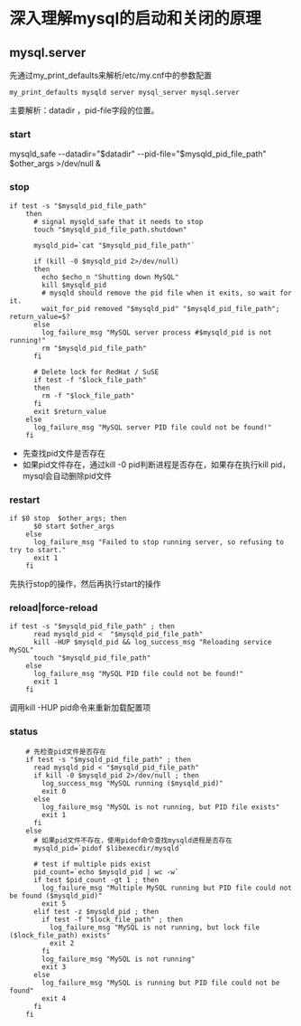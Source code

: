 # 深入理解mysql的启动和关闭的原理



## mysql.server



 先通过my_print_defaults来解析/etc/my.cnf中的参数配置

```
my_print_defaults mysqld server mysql_server mysql.server
```

主要解析：datadir ，pid-file字段的位置。



### start

mysqld_safe --datadir="$datadir" --pid-file="$mysqld_pid_file_path" $other_args >/dev/null &

### stop

```
if test -s "$mysqld_pid_file_path"
    then
      # signal mysqld_safe that it needs to stop
      touch "$mysqld_pid_file_path.shutdown"

      mysqld_pid=`cat "$mysqld_pid_file_path"`

      if (kill -0 $mysqld_pid 2>/dev/null)
      then
        echo $echo_n "Shutting down MySQL"
        kill $mysqld_pid
        # mysqld should remove the pid file when it exits, so wait for it.
        wait_for_pid removed "$mysqld_pid" "$mysqld_pid_file_path"; return_value=$?
      else
        log_failure_msg "MySQL server process #$mysqld_pid is not running!"
        rm "$mysqld_pid_file_path"
      fi

      # Delete lock for RedHat / SuSE
      if test -f "$lock_file_path"
      then
        rm -f "$lock_file_path"
      fi
      exit $return_value
    else
      log_failure_msg "MySQL server PID file could not be found!"
    fi
```

- 先查找pid文件是否存在
- 如果pid文件存在，通过kill -0 pid判断进程是否存在，如果存在执行kill pid，mysql会自动删除pid文件

### restart

```
if $0 stop  $other_args; then
      $0 start $other_args
    else
      log_failure_msg "Failed to stop running server, so refusing to try to start."
      exit 1
    fi
```

先执行stop的操作，然后再执行start的操作

### reload|force-reload

```
if test -s "$mysqld_pid_file_path" ; then
      read mysqld_pid <  "$mysqld_pid_file_path"
      kill -HUP $mysqld_pid && log_success_msg "Reloading service MySQL"
      touch "$mysqld_pid_file_path"
    else
      log_failure_msg "MySQL PID file could not be found!"
      exit 1
    fi
```

调用kill -HUP pid命令来重新加载配置项



### status

```
    # 先检查pid文件是否存在
    if test -s "$mysqld_pid_file_path" ; then 
      read mysqld_pid < "$mysqld_pid_file_path"
      if kill -0 $mysqld_pid 2>/dev/null ; then 
        log_success_msg "MySQL running ($mysqld_pid)"
        exit 0
      else
        log_failure_msg "MySQL is not running, but PID file exists"
        exit 1
      fi
    else
      # 如果pid文件不存在，使用pidof命令查找mysqld进程是否存在
      mysqld_pid=`pidof $libexecdir/mysqld`

      # test if multiple pids exist
      pid_count=`echo $mysqld_pid | wc -w`
      if test $pid_count -gt 1 ; then
        log_failure_msg "Multiple MySQL running but PID file could not be found ($mysqld_pid)"
        exit 5
      elif test -z $mysqld_pid ; then 
        if test -f "$lock_file_path" ; then 
          log_failure_msg "MySQL is not running, but lock file ($lock_file_path) exists"
          exit 2
        fi 
        log_failure_msg "MySQL is not running"
        exit 3
      else
        log_failure_msg "MySQL is running but PID file could not be found"
        exit 4
      fi
    fi
```